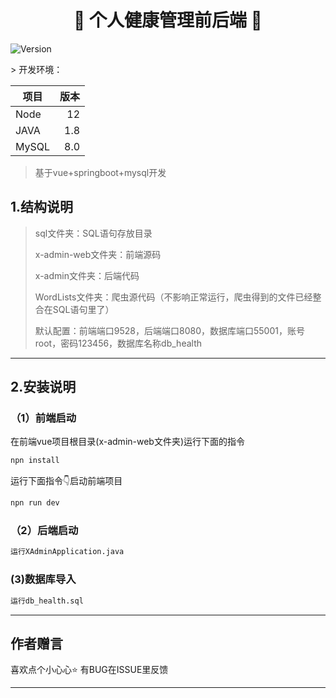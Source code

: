 <h1 align="center">👋 个人健康管理前后端 👋</h1>
<p>
  <img alt="Version" src="https://img.shields.io/badge/version-v1.0-blue.svg?cacheSeconds=2592000" />
</p>
> 开发环境：

| 项目    |  版本 |
|-------|----:|
| Node  |  12 |
| JAVA  | 1.8 |
| MySQL | 8.0 |


> 基于vue+springboot+mysql开发
## 1.结构说明
> sql文件夹：SQL语句存放目录
>
> x-admin-web文件夹：前端源码
>
> x-admin文件夹：后端代码
> 
> WordLists文件夹：爬虫源代码（不影响正常运行，爬虫得到的文件已经整合在SQL语句里了）
>
> 默认配置：前端端口9528，后端端口8080，数据库端口55001，账号root，密码123456，数据库名称db_health
***
## 2.安装说明
### （1）前端启动
在前端vue项目根目录(x-admin-web文件夹)运行下面的指令
```sh
npn install
```
运行下面指令👇启动前端项目
```sh
npn run dev
```
### （2）后端启动

```sh
运行XAdminApplication.java
```

### (3)数据库导入
```sh
运行db_health.sql
```
***
## 作者赠言

喜欢点个小心心⭐️ 有BUG在ISSUE里反馈

***
